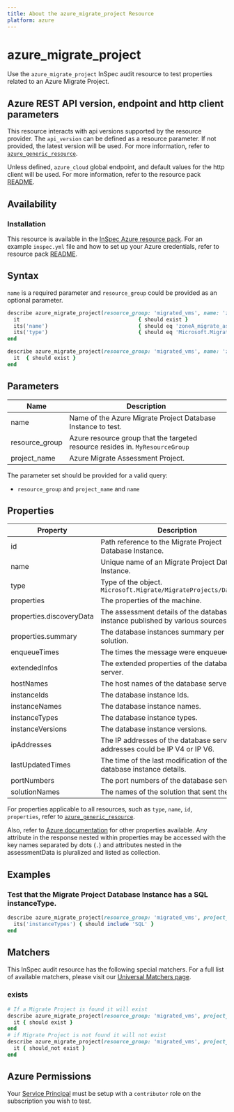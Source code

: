 ```yaml
---
title: About the azure_migrate_project Resource
platform: azure
---
```


# azure_migrate_project

Use the `azure_migrate_project` InSpec audit resource to test properties related to an Azure Migrate Project.

## Azure REST API version, endpoint and http client parameters

This resource interacts with api versions supported by the resource provider.
The `api_version` can be defined as a resource parameter.
If not provided, the latest version will be used.
For more information, refer to [`azure_generic_resource`](azure_generic_resource.md).

Unless defined, `azure_cloud` global endpoint, and default values for the http client will be used.
For more information, refer to the resource pack [README](../../README.md).

## Availability

### Installation

This resource is available in the [InSpec Azure resource pack](https://github.com/inspec/inspec-azure).
For an example `inspec.yml` file and how to set up your Azure credentials, refer to resource pack [README](../../README.md#Service-Principal).

## Syntax

`name` is a required parameter and `resource_group` could be provided as an optional parameter.

```ruby
describe azure_migrate_project(resource_group: 'migrated_vms', name: 'zoneA_migrate_assessment_project') do
  it                                      { should exist }
  its('name')                             { should eq 'zoneA_migrate_assessment_project' }
  its('type')                             { should eq 'Microsoft.Migrate/MigrateProjects' }
end
```

```ruby
describe azure_migrate_project(resource_group: 'migrated_vms', name: 'zoneA_migrate_assessment_project') do
  it  { should exist }
end
```
## Parameters

| Name           | Description                                                                      |
|----------------|----------------------------------------------------------------------------------|
| name           | Name of the Azure Migrate Project Database Instance to test.                                   |
| resource_group | Azure resource group that the targeted resource resides in. `MyResourceGroup`    |
| project_name   | Azure Migrate Assessment Project.                                                |

The parameter set should be provided for a valid query:
- `resource_group` and `project_name` and `name`

## Properties

| Property                 | Description                                                      |
|--------------------------|------------------------------------------------------------------|
| id                       | Path reference to the Migrate Project Database Instance.         |
| name                     | Unique name of an Migrate Project Database Instance.             |
| type                     | Type of the object. `Microsoft.Migrate/MigrateProjects/Databases`|
| properties               | The properties of the machine.                                    |
| properties.discoveryData | The assessment details of the database instance published by various sources. |
| properties.summary       | The database instances summary per solution.                     |
| enqueueTimes             | The times the message were enqueued.                               |
| extendedInfos            | The extended properties of the database server.                  |
| hostNames                | The host names of the database servers.                          |
| instanceIds              | The database instance Ids.                                       |
| instanceNames            | The database instance names.                                     |
| instanceTypes            | The database instance types.                                     |
| instanceVersions         | The database instance versions.                                  |
| ipAddresses              | The IP addresses of the database server. IP addresses could be IP V4 or IP V6.|
| lastUpdatedTimes         | The time of the last modification of the database instance details.|
| portNumbers              | The port numbers of the database server.                         |
| solutionNames            | The names of the solution that sent the data.                    |


For properties applicable to all resources, such as `type`, `name`, `id`, `properties`, refer to [`azure_generic_resource`](azure_generic_resource.md#properties).

Also, refer to [Azure documentation](https://docs.microsoft.com/en-us/rest/api/migrate/projects/databases/get-database) for other properties available.
Any attribute in the response nested within properties may be accessed with the key names separated by dots (`.`) and attributes nested in the assessmentData
is pluralized and listed as collection.

## Examples

### Test that the Migrate Project Database Instance has a SQL instanceType.

```ruby
describe azure_migrate_project(resource_group: 'migrated_vms', project_name: 'zoneA_migrate_assessment_project', name: 'sql_db') do
  its('instanceTypes') { should include 'SQL' }
end
```

## Matchers

This InSpec audit resource has the following special matchers. For a full list of available matchers, please visit our [Universal Matchers page](/inspec/matchers/).

### exists

```ruby
# If a Migrate Project is found it will exist
describe azure_migrate_project(resource_group: 'migrated_vms', project_name: 'zoneA_migrate_assessment_project', name: 'sql_db') do
  it { should exist }
end
# if Migrate Project is not found it will not exist
describe azure_migrate_project(resource_group: 'migrated_vms', project_name: 'zoneA_migrate_assessment_project', name: 'sql_db') do
  it { should_not exist }
end
```

## Azure Permissions

Your [Service Principal](https://docs.microsoft.com/en-us/azure/azure-resource-manager/resource-group-create-service-principal-portal) must be setup with a `contributor` role on the subscription you wish to test.
